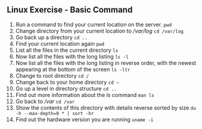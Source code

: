 ## Linux Exercise - Basic Command
1) Run a command to find your current location on the server.
`pwd`
2) Change directory from your current location to */var/log*
`cd /var/log`
3) Go back up a directory
`cd ..`
4) Find your current location again
`pwd`
5) List all the files in the current directory
`ls`
6) Now list all the files with the long listing
`ls -l`
7) Now list all the files with the long listing in reverse order, with the newest appearing at the bottom of the screen
`ls -ltr`
8) Change to root directory
`cd /`
9) Change back to your home directory
`cd ~`
10) Go up a level in directory structure
`cd ..`
11) Find out more information about the *ls* command
`man ls`
12) Go back to */var*
`cd /var`
13) Show the contents of this directory with details reverse sorted by size
`du -h --max-depth=0 * | sort -hr`
14) Find out the hardware version you are running
`uname -i`
